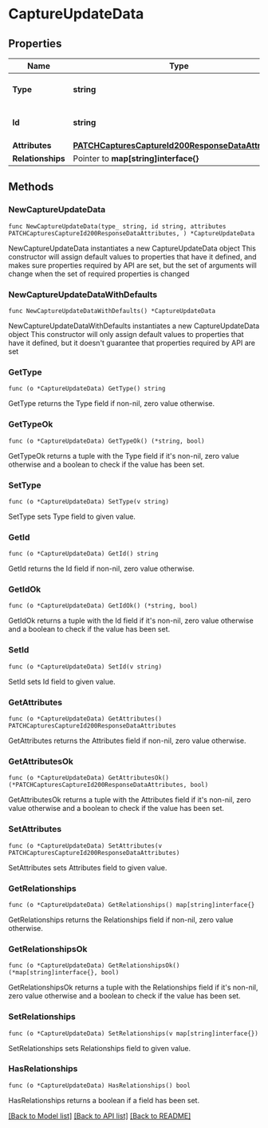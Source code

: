 # CaptureUpdateData

## Properties

Name | Type | Description | Notes
------------ | ------------- | ------------- | -------------
**Type** | **string** | The resource&#39;s type | 
**Id** | **string** | The resource&#39;s id | 
**Attributes** | [**PATCHCapturesCaptureId200ResponseDataAttributes**](PATCHCapturesCaptureId200ResponseDataAttributes.md) |  | 
**Relationships** | Pointer to **map[string]interface{}** |  | [optional] 

## Methods

### NewCaptureUpdateData

`func NewCaptureUpdateData(type_ string, id string, attributes PATCHCapturesCaptureId200ResponseDataAttributes, ) *CaptureUpdateData`

NewCaptureUpdateData instantiates a new CaptureUpdateData object
This constructor will assign default values to properties that have it defined,
and makes sure properties required by API are set, but the set of arguments
will change when the set of required properties is changed

### NewCaptureUpdateDataWithDefaults

`func NewCaptureUpdateDataWithDefaults() *CaptureUpdateData`

NewCaptureUpdateDataWithDefaults instantiates a new CaptureUpdateData object
This constructor will only assign default values to properties that have it defined,
but it doesn't guarantee that properties required by API are set

### GetType

`func (o *CaptureUpdateData) GetType() string`

GetType returns the Type field if non-nil, zero value otherwise.

### GetTypeOk

`func (o *CaptureUpdateData) GetTypeOk() (*string, bool)`

GetTypeOk returns a tuple with the Type field if it's non-nil, zero value otherwise
and a boolean to check if the value has been set.

### SetType

`func (o *CaptureUpdateData) SetType(v string)`

SetType sets Type field to given value.


### GetId

`func (o *CaptureUpdateData) GetId() string`

GetId returns the Id field if non-nil, zero value otherwise.

### GetIdOk

`func (o *CaptureUpdateData) GetIdOk() (*string, bool)`

GetIdOk returns a tuple with the Id field if it's non-nil, zero value otherwise
and a boolean to check if the value has been set.

### SetId

`func (o *CaptureUpdateData) SetId(v string)`

SetId sets Id field to given value.


### GetAttributes

`func (o *CaptureUpdateData) GetAttributes() PATCHCapturesCaptureId200ResponseDataAttributes`

GetAttributes returns the Attributes field if non-nil, zero value otherwise.

### GetAttributesOk

`func (o *CaptureUpdateData) GetAttributesOk() (*PATCHCapturesCaptureId200ResponseDataAttributes, bool)`

GetAttributesOk returns a tuple with the Attributes field if it's non-nil, zero value otherwise
and a boolean to check if the value has been set.

### SetAttributes

`func (o *CaptureUpdateData) SetAttributes(v PATCHCapturesCaptureId200ResponseDataAttributes)`

SetAttributes sets Attributes field to given value.


### GetRelationships

`func (o *CaptureUpdateData) GetRelationships() map[string]interface{}`

GetRelationships returns the Relationships field if non-nil, zero value otherwise.

### GetRelationshipsOk

`func (o *CaptureUpdateData) GetRelationshipsOk() (*map[string]interface{}, bool)`

GetRelationshipsOk returns a tuple with the Relationships field if it's non-nil, zero value otherwise
and a boolean to check if the value has been set.

### SetRelationships

`func (o *CaptureUpdateData) SetRelationships(v map[string]interface{})`

SetRelationships sets Relationships field to given value.

### HasRelationships

`func (o *CaptureUpdateData) HasRelationships() bool`

HasRelationships returns a boolean if a field has been set.


[[Back to Model list]](../README.md#documentation-for-models) [[Back to API list]](../README.md#documentation-for-api-endpoints) [[Back to README]](../README.md)


